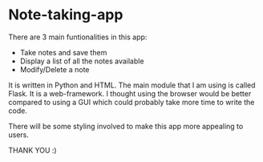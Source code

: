 # Note-taking-app

There are 3 main funtionalities in this app:
  - Take notes and save them
  - Display a list of all the notes available
  - Modify/Delete a note

It is written in Python and HTML. 
The main module that I am using is called Flask. It is a web-framework. I thought using the browser would be better compared to using a GUI which could probably take more time to write the code.

There will be some styling involved to make this app more appealing to users.

THANK YOU :)
